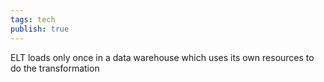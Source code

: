 ```yaml
---
tags: tech
publish: true
---
```


ELT loads only once in a data warehouse which uses its own resources to do the transformation
